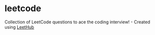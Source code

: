 # leetcode
Collection of LeetCode questions to ace the coding interview! - Created using [LeetHub](https://github.com/QasimWani/LeetHub)
 
  
